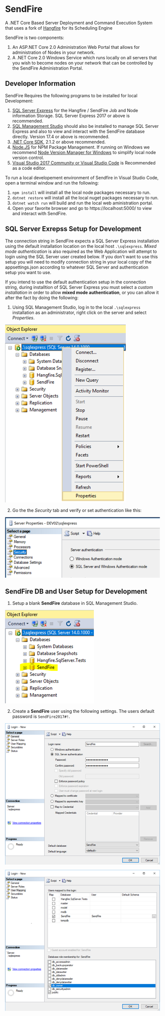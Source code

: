 # SendFire
A .NET Core Based Server Deployment and Command Execution System that uses a fork of [Hangfire](http://github.com/HangfireIO/Hangfire) for its Scheduling Engine

SendFire is two components:
1. An ASP.NET Core 2.0 Administration Web Portal that allows for administration of Nodes in your network.
2. A .NET Core 2.0 Windows Service which runs locally on all servers that you wish to become nodes on your network that can be controlled by the SendFire Administration Portal.

Developer Information
---------------------
SendFire Requires the following programs to be installed for local Development:
1. [SQL Server Express](https://www.microsoft.com/en-us/sql-server/sql-server-editions-express) for the Hangfire / SendFire Job and Node information Storage. SQL Server Express 2017 or above is recommended.
2. [SQL Management Studio](https://docs.microsoft.com/en-us/sql/ssms/download-sql-server-management-studio-ssms) should also be installed to manage SQL Server Express and also to view and interact with the SendFire database directly. Version 17.4 or above is recommended.
3. [.NET Core SDK](https://www.microsoft.com/net/download/windows), 2.1.2 or above recommended.
4. [Node.JS](https://nodejs.org/en/) for NPM Package Management. If running on Windows we recommend [Node Version Manager for Windows](https://github.com/coreybutler/nvm-windows/releases) to simplify local node version control.
5. [Visual Studio 2017 Community or Visual Studio Code](https://www.visualstudio.com/) is Recommended as a code editor.

To run a local developement environment of Sendfire in Visual Studio Code, open a terminal window and run the following:
1. `npm install` will install all the local node packages necessary to run.
2. `dotnet restore` will install all the local nuget packages necessary to run.
3. `dotnet watch run` will build and run the local web aministration portal.
4. Open your favorite browser and go to https://localhost:5000/ to view and interact with SendFire.

SQL Server Exrepss Setup for Development
----------------------------------------
The connection string in SendFire expects a SQL Server Express installation using the default installation location on the local host `.\sqlexpress`. *Mixed mode authentication* is also required as the Web Application will attempt to login using the SQL Server user created below. If you don't want to use this setup you will need to modify connection string in your local copy of the appsettings.json according to whatever SQL Server and authentication setup you want to use.

If you intend to use the default authentication setup in the connection string, during installtion of SQL Server Express you must select a *custom installation* in order to allow **mixed mode authentication**, or you can allow it after the fact by doing the following:

1. Using SQL Management Studio, log in to the local `.\sqlexpress` installation as an administrator, right click on the server and select *Properties*.

![Server Properties](./SendFire.Docs/images/1-SQLExpressProperties.png)

2. Go the the *Security* tab and verify or set authentication like this:

![Mixed Mode Authentication](./SendFire.Docs/images/2-MixedModeAuth.png)

SendFire DB and User Setup for Development
------------------------------------------
1. Setup a blank **SendFire** database in SQL Management Studio.

![SendFire DB in SQL Management Studio](./SendFire.Docs/images/1-CreateBlankSendFireDBSQLExpress.PNG)

2. Create a **SendFire** user using the following settings. The users default password is `SendFire2017#!`.

![SendFire User Settings](./SendFire.Docs/images/2-SetupSQLExpressUser.PNG)

![SendFire User DB Access](./SendFire.Docs/images/3-SetupSQLExpressDBAccess.PNG)

